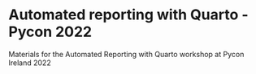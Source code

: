 # Automated reporting with Quarto - Pycon 2022
Materials for the Automated Reporting with Quarto workshop at Pycon Ireland 2022
